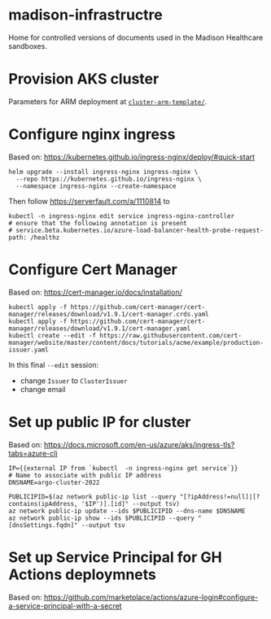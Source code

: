 # madison-infrastructre
Home for controlled versions of documents used in the Madison Healthcare sandboxes.

# Provision AKS cluster

Parameters for ARM deployment at [`cluster-arm-template/`](./cluster-arm-template/).

# Configure nginx ingress

Based on: https://kubernetes.github.io/ingress-nginx/deploy/#quick-start

```
helm upgrade --install ingress-nginx ingress-nginx \
  --repo https://kubernetes.github.io/ingress-nginx \
  --namespace ingress-nginx --create-namespace
```

Then follow https://serverfault.com/a/1110814 to

```
kubectl -n ingress-nginx edit service ingress-nginx-controller
# ensure that the following annotation is present
# service.beta.kubernetes.io/azure-load-balancer-health-probe-request-path: /healthz

```

# Configure Cert Manager

Based on: https://cert-manager.io/docs/installation/

```
kubectl apply -f https://github.com/cert-manager/cert-manager/releases/download/v1.9.1/cert-manager.crds.yaml
kubectl apply -f https://github.com/cert-manager/cert-manager/releases/download/v1.9.1/cert-manager.yaml
kubectl create --edit -f https://raw.githubusercontent.com/cert-manager/website/master/content/docs/tutorials/acme/example/production-issuer.yaml
```

In this final `--edit` session:

* change `Issuer` to `ClusterIssuer`
* change email

# Set up public IP for cluster

Based on: https://docs.microsoft.com/en-us/azure/aks/ingress-tls?tabs=azure-cli



```
IP={{external IP from `kubectl  -n ingress-nginx get service`}}
# Name to associate with public IP address
DNSNAME=argo-cluster-2022

PUBLICIPID=$(az network public-ip list --query "[?ipAddress!=null]|[?contains(ipAddress, '$IP')].[id]" --output tsv)
az network public-ip update --ids $PUBLICIPID --dns-name $DNSNAME
az network public-ip show --ids $PUBLICIPID --query "[dnsSettings.fqdn]" --output tsv
```

# Set up Service Principal for GH Actions deploymnets

Based on: https://github.com/marketplace/actions/azure-login#configure-a-service-principal-with-a-secret
